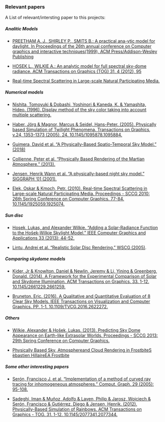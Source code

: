 ### Relevant papers

A List of relevant/intersting paper to this projects:

##### Analitic Models

- [PREETHAM A. J., SHIRLEY P., SMITS B.: A practical ana-ytic model for daylight. In Proceedings of the 26th annual conference on Computer graphics and interactive techniques(1999), ACM Press/Addison-Wesley Publishing](https://www2.cs.duke.edu/courses/cps124/spring08/assign/07_papers/p91-preetham.pdf)

- [HOSEK L., WILKIE A.: An analytic model for full spectral sky-dome radiance. ACM Transactions on Graphics (TOG) 31, 4 (2012), 95](https://cgg.mff.cuni.cz/projects/SkylightModelling/)

- [Real-time Spectral Scattering in Large-scale Natural Participating Media.]()

##### Numerical models

- [Nishita, Tomoyuki & Dobashi, Yoshinori & Kaneda, K. & Yamashita, Hideo. (1996). Display method of the sky color taking into account multiple scattering.](http://citeseerx.ist.psu.edu/viewdoc/download?doi=10.1.1.75.5595&rep=rep1&type=pdf)

- [Haber, Jörg & Magnor, Marcus & Seidel, Hans-Peter. (2005). Physically based Simulation of Twilight Phenomena. Transactions on Graphics, v.24, 1353-1373 (2005). 24. 10.1145/1095878.1095884.](http://citeseerx.ist.psu.edu/viewdoc/download?doi=10.1.1.67.2567&rep=rep1&type=pdf)

- [Guimera, David et al. “A Physically-Based Spatio-Temporal Sky Model.” (2018)](https://www.semanticscholar.org/paper/A-Physically-Based-Spatio-Temporal-Sky-Model-Guimera-Gutierrez/84805ce6c1f5ec3becb45cb6825af9bbe7435755)

- [Collienne, Peter et al. “Physically Based Rendering of the Martian Atmosphere.” (2013).](https://www.semanticscholar.org/paper/Physically-Based-Rendering-of-the-Martian-Collienne-Wolff/e71c3683a70f75aedfce3f6bad401e6819d0d713)

- [Jensen, Henrik Wann et al. “A physically-based night sky model.” SIGGRAPH ‘01 (2001).](https://graphics.stanford.edu/~henrik/papers/nightsky/nightsky.pdf)

- [Elek, Oskar & Kmoch, Petr. (2010). Real-time Spectral Scattering in Large-scale Natural Participating Media. Proceedings - SCCG 2010: 26th Spring Conference on Computer Graphics. 77-84. 10.1145/1925059.1925074. ](https://cgg.mff.cuni.cz/~oskar/projects/SCCG2010/Elek2010.pdf)

##### Sun disc

- [Hosek, Lukas, and Alexander Wilkie. “Adding a Solar-Radiance Function to the Hošek-Wilkie Skylight Model.” IEEE Computer Graphics and Applications 33 (2013): 44-52.](https://docksci.com/download/adding-a-solar-radiance-function-to-the-hoek-wilkie-skylight-model_5ade9f32d64ab288fe3b7e35.html)

- [Lintu, Andrei et al. “Realistic Solar Disc Rendering.” WSCG (2005)](chrome-extension://oemmndcbldboiebfnladdacbdfmadadm/https://otik.uk.zcu.cz/bitstream/11025/10955/1/Lintu.pdf).
 

##### Comparing skydome models

- [Kider, Jr & Knowlton, Daniel & Newlin, Jeremy & Li, Yining & Greenberg, Donald. (2014). A Framework for the Experimental Comparison of Solar and Skydome Illumination. ACM Transactions on Graphics. 33. 1-12. 10.1145/2661229.2661259.](https://dl.acm.org/doi/abs/10.1145/2661229.2661259) 

- [Bruneton, Eric. (2016). A Qualitative and Quantitative Evaluation of 8 Clear Sky Models. IEEE Transactions on Visualization and Computer Graphics. PP. 1-1. 10.1109/TVCG.2016.2622272. ](https://arxiv.org/pdf/1612.04336.pdf)


##### Others
- [Wilkie, Alexander & Hošek, Lukas. (2013). Predicting Sky Dome Appearance on Earth-like Extrasolar Worlds. Proceedings - SCCG 2013: 29th Spring Conference on Computer Graphics.](https://cgg.mff.cuni.cz/projects/SkylightModelling/)

- [Physically Based Sky, Atmosphereand Cloud Rendering in FrostbiteS ́ebastien HillaireEA Frostbite](https://media.contentapi.ea.com/content/dam/eacom/frostbite/files/s2016-pbs-frostbite-sky-clouds-new.pdf)


##### Some other interesting papers

- [Serón, Francisco J. et al. “Implementation of a method of curved ray tracing for inhomogeneous atmospheres.” Comput. Graph. 29 (2005): 95-108.](https://www.sciencedirect.com/science/article/abs/pii/S0097849304001967?via%3Dihub)

- [Sadeghi, Iman & Muñoz, Adolfo & Laven, Philip & Jarosz, Wojciech & Serón, Francisco & Gutiérrez, Diego & Jensen, Henrik. (2012). Physically-Based Simulation of Rainbows. ACM Transactions on Graphics - TOG. 31. 1-12. 10.1145/2077341.2077344.](http://graphics.ucsd.edu/~henrik/papers/physically_based_simulation_of_rainbows.pdf)

